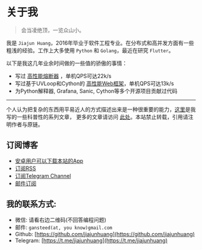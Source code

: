 # 关于我

> 会当凌绝顶，一览众山小。

我是 `Jiajun Huang`，2016年毕业于软件工程专业。在分布式和高并发方面有一些粗浅的经验。工作上大多使用 `Python`
和 `Golang`，最近在研究 `Flutter`。

以下是我这几年业余时间做的一些值的骄傲的事情：

- 写过 [高性能熔断器](https://github.com/jiajunhuang/guard) ，单机QPS可达22k/s
- 写过基于UVLoop和Cython的 [高性能Web框架](https://github.com/jiajunhuang/storm)，单机QPS可达13k/s
- 为Python解释器, Grafana, Sanic, Cython等多个开源项目贡献过代码

------

个人认为把复杂的东西用平易近人的方式描述出来是一种很重要的能力，[这里](/tutorial)是我写的一些科普性的系列文章，
更多的文章请访问 [此处](https://jiajunhuang.com/archive)。本站禁止转载，引用请注明作者与原链。

## 订阅博客

- [安卓用户可以下载本站的App](http://jiajunhuang.com/dl/blogapp/android/latest.apk)
- [订阅RSS](https://jiajunhuang.com/rss)
- [订阅Telegram Channel](https://t.me/jiajunhuangcom)
- [邮件订阅](https://eepurl.com/guVPMj)

## 我的联系方式:

- 微信: 请看右边二维码(不回答编程问题)
- 邮件: `gansteed(at, you know)gmail.com`
- Github: [https://github.com/jiajunhuang](https://github.com/jiajunhuang)
- Telegram: [https://t.me/jiajunhuang](https://t.me/jiajunhuang)
